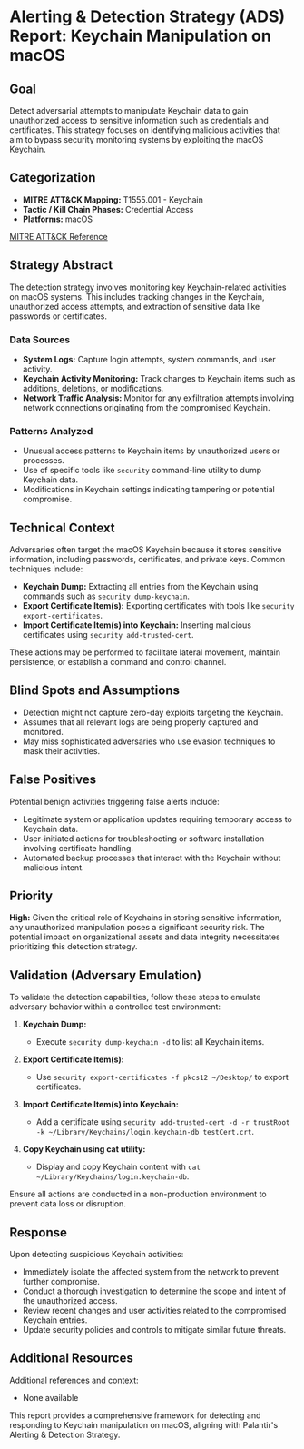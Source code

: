 # Alerting & Detection Strategy (ADS) Report: Keychain Manipulation on macOS

## Goal
Detect adversarial attempts to manipulate Keychain data to gain unauthorized access to sensitive information such as credentials and certificates. This strategy focuses on identifying malicious activities that aim to bypass security monitoring systems by exploiting the macOS Keychain.

## Categorization
- **MITRE ATT&CK Mapping:** T1555.001 - Keychain
- **Tactic / Kill Chain Phases:** Credential Access
- **Platforms:** macOS

[MITRE ATT&CK Reference](https://attack.mitre.org/techniques/T1555/001)

## Strategy Abstract
The detection strategy involves monitoring key Keychain-related activities on macOS systems. This includes tracking changes in the Keychain, unauthorized access attempts, and extraction of sensitive data like passwords or certificates.

### Data Sources
- **System Logs:** Capture login attempts, system commands, and user activity.
- **Keychain Activity Monitoring:** Track changes to Keychain items such as additions, deletions, or modifications.
- **Network Traffic Analysis:** Monitor for any exfiltration attempts involving network connections originating from the compromised Keychain.

### Patterns Analyzed
- Unusual access patterns to Keychain items by unauthorized users or processes.
- Use of specific tools like `security` command-line utility to dump Keychain data.
- Modifications in Keychain settings indicating tampering or potential compromise.

## Technical Context
Adversaries often target the macOS Keychain because it stores sensitive information, including passwords, certificates, and private keys. Common techniques include:
- **Keychain Dump:** Extracting all entries from the Keychain using commands such as `security dump-keychain`.
- **Export Certificate Item(s):** Exporting certificates with tools like `security export-certificates`.
- **Import Certificate Item(s) into Keychain:** Inserting malicious certificates using `security add-trusted-cert`.

These actions may be performed to facilitate lateral movement, maintain persistence, or establish a command and control channel.

## Blind Spots and Assumptions
- Detection might not capture zero-day exploits targeting the Keychain.
- Assumes that all relevant logs are being properly captured and monitored.
- May miss sophisticated adversaries who use evasion techniques to mask their activities.

## False Positives
Potential benign activities triggering false alerts include:
- Legitimate system or application updates requiring temporary access to Keychain data.
- User-initiated actions for troubleshooting or software installation involving certificate handling.
- Automated backup processes that interact with the Keychain without malicious intent.

## Priority
**High:** Given the critical role of Keychains in storing sensitive information, any unauthorized manipulation poses a significant security risk. The potential impact on organizational assets and data integrity necessitates prioritizing this detection strategy.

## Validation (Adversary Emulation)
To validate the detection capabilities, follow these steps to emulate adversary behavior within a controlled test environment:

1. **Keychain Dump:**
   - Execute `security dump-keychain -d` to list all Keychain items.
   
2. **Export Certificate Item(s):**
   - Use `security export-certificates -f pkcs12 ~/Desktop/` to export certificates.

3. **Import Certificate Item(s) into Keychain:**
   - Add a certificate using `security add-trusted-cert -d -r trustRoot -k ~/Library/Keychains/login.keychain-db testCert.crt`.

4. **Copy Keychain using cat utility:**
   - Display and copy Keychain content with `cat ~/Library/Keychains/login.keychain-db`.

Ensure all actions are conducted in a non-production environment to prevent data loss or disruption.

## Response
Upon detecting suspicious Keychain activities:
- Immediately isolate the affected system from the network to prevent further compromise.
- Conduct a thorough investigation to determine the scope and intent of the unauthorized access.
- Review recent changes and user activities related to the compromised Keychain entries.
- Update security policies and controls to mitigate similar future threats.

## Additional Resources
Additional references and context:
- None available

This report provides a comprehensive framework for detecting and responding to Keychain manipulation on macOS, aligning with Palantir's Alerting & Detection Strategy.